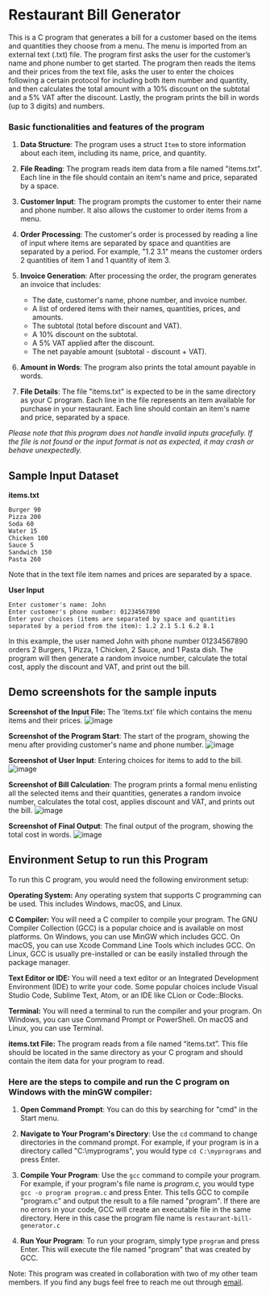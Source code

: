 # Restaurant Bill Generator 
This is a C program that generates a bill for a customer based on the items and quantities they choose from a menu. The menu is imported from an external text (.txt) file. The program first asks the user for the customer’s name and phone number to get started. The program then reads the items and their prices from the text file, asks the user to enter the choices following a certain protocol for including both item number and quantity, and then calculates the total amount with a 10% discount on the subtotal and a 5% VAT after the discount. Lastly, the program prints the bill in words (up to 3 digits) and numbers.

### Basic functionalities and features of the program

1. **Data Structure**: The program uses a struct `Item` to store information about each item, including its name, price, and quantity.

2. **File Reading**: The program reads item data from a file named "items.txt". Each line in the file should contain an item's name and price, separated by a space.

3. **Customer Input**: The program prompts the customer to enter their name and phone number. It also allows the customer to order items from a menu.

4. **Order Processing**: The customer's order is processed by reading a line of input where items are separated by space and quantities are separated by a period. For example, "1.2 3.1" means the customer orders 2 quantities of item 1 and 1 quantity of item 3.

5. **Invoice Generation**: After processing the order, the program generates an invoice that includes:
   - The date, customer's name, phone number, and invoice number.
   - A list of ordered items with their names, quantities, prices, and amounts.
   - The subtotal (total before discount and VAT).
   - A 10% discount on the subtotal.
   - A 5% VAT applied after the discount.
   - The net payable amount (subtotal - discount + VAT).

6. **Amount in Words**: The program also prints the total amount payable in words.

7. **File Details**: The file "items.txt" is expected to be in the same directory as your C program. Each line in the file represents an item available for purchase in your restaurant. Each line should contain an item's name and price, separated by a space.

_Please note that this program does not handle invalid inputs gracefully. If the file is not found or the input format is not as expected, it may crash or behave unexpectedly._

## Sample Input Dataset

**items.txt**
```
Burger 90
Pizza 200
Soda 60
Water 15
Chicken 100
Sauce 5
Sandwich 150
Pasta 260
```
Note that in the text file item names and prices are separated by a space. 

**User Input**
```
Enter customer's name: John
Enter customer's phone number: 01234567890
Enter your choices (items are separated by space and quantities separated by a period from the item): 1.2 2.1 5.1 6.2 8.1
```

In this example, the user named John with phone number 01234567890 orders 2 Burgers, 1 Pizza, 1 Chicken, 2 Sauce, and 1 Pasta dish. The program will then generate a random invoice number, calculate the total cost, apply the discount and VAT, and print out the bill.

## Demo screenshots for the sample inputs 

**Screenshot of the Input File:**  The ‘items.txt’ file which contains the menu items and their prices.  ![image](https://github.com/iamnazmulhasan/restaurant-bill-generator/assets/26362912/9feef7f9-9292-4167-93b6-b94907c06eea)




**Screenshot of the Program Start**: The start of the program, showing the menu after providing customer's name and phone number. ![image](https://github.com/iamnazmulhasan/restaurant-bill-generator/assets/26362912/9fe87129-857a-49e3-928d-1b89ae75d0b5)


**Screenshot of User Input**: Entering choices for items to add to the bill. ![image](https://github.com/iamnazmulhasan/restaurant-bill-generator/assets/26362912/78e2a153-9f9e-46f9-ba7c-a4dc985f79a8)


**Screenshot of Bill Calculation**: The program prints a formal menu enlisting all the selected items and their quantities, generates a random invoice number, calculates the total cost, applies discount and VAT, and prints out the bill. ![image](https://github.com/iamnazmulhasan/restaurant-bill-generator/assets/26362912/6ecce926-46b2-4850-b61b-7fc6969c8944)



**Screenshot of Final Output**: The final output of the program, showing the total cost in words. ![image](https://github.com/iamnazmulhasan/restaurant-bill-generator/assets/26362912/17d5e1ed-4e39-4276-ae5a-78316843fef4)

## Environment Setup to run this Program
To run this C program, you would need the following environment setup:

**Operating System:** Any operating system that supports C programming can be used. This includes Windows, macOS, and Linux.

**C Compiler:** You will need a C compiler to compile your program. The GNU Compiler Collection (GCC) is a popular choice and is available on most platforms. On Windows, you can use MinGW which includes GCC. On macOS, you can use Xcode Command Line Tools which includes GCC. On Linux, GCC is usually pre-installed or can be easily installed through the package manager.

**Text Editor or IDE:** You will need a text editor or an Integrated Development Environment (IDE) to write your code. Some popular choices include Visual Studio Code, Sublime Text, Atom, or an IDE like CLion or Code::Blocks.

**Terminal:** You will need a terminal to run the compiler and your program. On Windows, you can use Command Prompt or PowerShell. On macOS and Linux, you can use Terminal.

**items.txt File:** The program reads from a file named “items.txt”. This file should be located in the same directory as your C program and should contain the item data for your program to read.

### Here are the steps to compile and run the C program on Windows with the minGW compiler:

1. **Open Command Prompt**: You can do this by searching for "cmd" in the Start menu.

2. **Navigate to Your Program's Directory**: Use the `cd` command to change directories in the command prompt. For example, if your program is in a directory called "C:\myprograms", you would type `cd C:\myprograms` and press Enter.

3. **Compile Your Program**: Use the `gcc` command to compile your program. For example, if your program's file name is _program.c,_ you would type `gcc -o program program.c` and press Enter. This tells GCC to compile "program.c" and output the result to a file named "program". If there are no errors in your code, GCC will create an executable file in the same directory. Here in this case the program file name is `restaurant-bill-generator.c`

4. **Run Your Program**: To run your program, simply type `program` and press Enter. This will execute the file named "program" that was created by GCC.


Note: This program was created in collaboration with two of my other team members. If you find any bugs feel free to reach me out through [email](not.nazmulhasanshipon@gmail.com).
